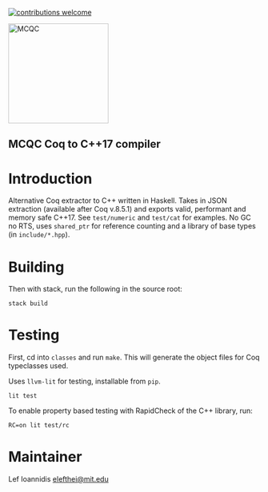 [![contributions welcome](https://img.shields.io/badge/contributions-welcome-brightgreen.svg?style=flat)](https://github.com/mit-pdos/machcoq)

<img src="https://elefthei.github.io/assets/css/images/machcoq.jpg" alt="MCQC" width="200"/>

MCQC Coq to C++17 compiler
--------------------------

# Introduction

Alternative Coq extractor to C++ written in Haskell.
Takes in JSON extraction (available after Coq v.8.5.1) and exports valid, performant and memory safe C++17.
See `test/numeric` and `test/cat` for examples. No GC no RTS, uses `shared_ptr` for reference
counting and a library of base types (in `include/*.hpp`).

# Building

Then with stack, run the following in the source root:
```
stack build
```

# Testing

First, cd into `classes` and run `make`.
This will generate the object files for Coq typeclasses used.

Uses `llvm-lit` for testing, installable from `pip`.
```
lit test
```

To enable property based testing with RapidCheck of the C++ library, run:
```
RC=on lit test/rc
```

# Maintainer
Lef Ioannidis <elefthei@mit.edu>
